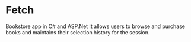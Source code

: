 # Fetch
Bookstore app in C# and ASP.Net
It allows users to browse and purchase books and maintains their selection history for the session.
